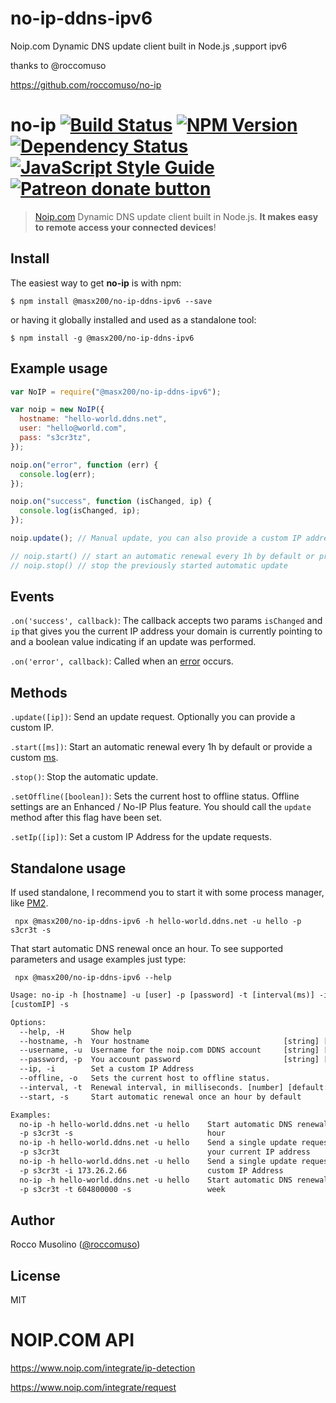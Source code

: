 # no-ip-ddns-ipv6

Noip.com Dynamic DNS update client built in Node.js ,support ipv6

thanks to @roccomuso

https://github.com/roccomuso/no-ip

# no-ip [![Build Status](https://travis-ci.org/roccomuso/no-ip.svg?branch=master)](https://travis-ci.org/roccomuso/no-ip) [![NPM Version](https://img.shields.io/npm/v/no-ip.svg)](https://www.npmjs.com/package/no-ip) [![Dependency Status](https://david-dm.org/roccomuso/no-ip.png)](https://david-dm.org/roccomuso/no-ip) [![JavaScript Style Guide](https://img.shields.io/badge/code_style-standard-brightgreen.svg)](https://standardjs.com) <span class="badge-patreon"><a href="https://patreon.com/roccomuso" title="Donate to this project using Patreon"><img src="https://img.shields.io/badge/patreon-donate-yellow.svg" alt="Patreon donate button" /></a></span>

> [Noip.com](https://noip.com) Dynamic DNS update client built in Node.js. **It makes easy to remote access your connected devices**!

## Install

The easiest way to get **no-ip** is with npm:

    $ npm install @masx200/no-ip-ddns-ipv6 --save

or having it globally installed and used as a standalone tool:

    $ npm install -g @masx200/no-ip-ddns-ipv6

## Example usage

```javascript
var NoIP = require("@masx200/no-ip-ddns-ipv6");

var noip = new NoIP({
  hostname: "hello-world.ddns.net",
  user: "hello@world.com",
  pass: "s3cr3tz",
});

noip.on("error", function (err) {
  console.log(err);
});

noip.on("success", function (isChanged, ip) {
  console.log(isChanged, ip);
});

noip.update(); // Manual update, you can also provide a custom IP address

// noip.start() // start an automatic renewal every 1h by default or provide a custom ms.
// noip.stop() // stop the previously started automatic update
```

## Events

`.on('success', callback)`: The callback accepts two params `isChanged` and `ip` that gives you the current IP address your domain is currently pointing to and a boolean value indicating if an update was performed.

`.on('error', callback)`: Called when an [error](https://www.noip.com/integrate/response) occurs.

## Methods

`.update([ip])`: Send an update request. Optionally you can provide a custom IP.

`.start([ms])`: Start an automatic renewal every 1h by default or provide a custom [ms](https://github.com/zeit/ms).

`.stop()`: Stop the automatic update.

`.setOffline([boolean])`: Sets the current host to offline status. Offline settings are an Enhanced / No-IP Plus feature. You should call the `update` method after this flag have been set.

`.setIp([ip])`: Set a custom IP Address for the update requests.

## Standalone usage

If used standalone, I recommend you to start it with some process manager, like [PM2](https://github.com/Unitech/pm2).

```shell
 npx @masx200/no-ip-ddns-ipv6 -h hello-world.ddns.net -u hello -p s3cr3t -s
```

That start automatic DNS renewal once an hour.
To see supported parameters and usage examples just type:

```shell
 npx @masx200/no-ip-ddns-ipv6 --help
```

```txt
Usage: no-ip -h [hostname] -u [user] -p [password] -t [interval(ms)] -i
[customIP] -s

Options:
  --help, -H      Show help                                            [boolean]
  --hostname, -h  Your hostname                              [string] [required]
  --username, -u  Username for the noip.com DDNS account     [string] [required]
  --password, -p  You account password                       [string] [required]
  --ip, -i        Set a custom IP Address                               [string]
  --offline, -o   Sets the current host to offline status.             [boolean]
  --interval, -t  Renewal interval, in milliseconds. [number] [default: 3600000]
  --start, -s     Start automatic renewal once an hour by default      [boolean]

Examples:
  no-ip -h hello-world.ddns.net -u hello    Start automatic DNS renewal once an
  -p s3cr3t -s                              hour
  no-ip -h hello-world.ddns.net -u hello    Send a single update request using
  -p s3cr3t                                 your current IP address
  no-ip -h hello-world.ddns.net -u hello    Send a single update request using a
  -p s3cr3t -i 173.26.2.66                  custom IP Address
  no-ip -h hello-world.ddns.net -u hello    Start automatic DNS renewal once a
  -p s3cr3t -t 604800000 -s                 week
```

<!-- # Debug

This module makes use of the node [DEBUG](https://github.com/visionmedia/debug) module.
You can enable it setting the `DEBUG` env var to `no-ip` before the app starts:

    $ DEBUG=no-ip -->

## Author

Rocco Musolino ([@roccomuso](https://twitter.com/roccomuso))

## License

MIT

# NOIP.COM API

https://www.noip.com/integrate/ip-detection

https://www.noip.com/integrate/request
